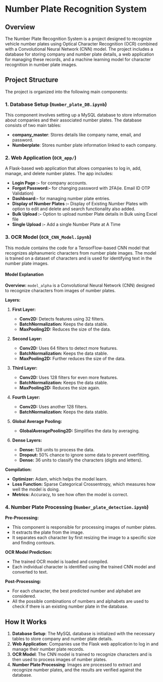 # Number Plate Recognition System

## Overview

The Number Plate Recognition System is a project designed to recognize vehicle number plates using Optical Character Recognition (OCR) combined with a Convolutional Neural Network (CNN) model. The project includes a database for storing company and number plate details, a web application for managing these records, and a machine learning model for character recognition in number plate images.

## Project Structure

The project is organized into the following main components:

### 1. Database Setup (`Number_plate_DB.ipynb`)

This component involves setting up a MySQL database to store information about companies and their associated number plates. The database consists of two main tables:

- **company_master**: Stores details like company name, email, and password.
- **Numberplate**: Stores number plate information linked to each company.

### 2. Web Application (`OCR_app/`)

A Flask-based web application that allows companies to log in, add, manage, and delete number plates. The app includes:

- **Login Page :-** for company accounts.
- **Forgot Password:-** for changing password with 2FA(ie. Email ID OTP Validation)
- **Dashboard:-** for managing number plate entries.
- **Display of Number Plates :-** Display of Existing Number Plates with option to edit and delete and search functionality also added.
- **Bulk Upload :-** Option to upload number Plate details in Bulk using Excel file
- **Single Upload :-** Add a single Number Plate at A Time

### 3. OCR Model (`OCR_CNN_Model.ipynb`)

This module contains the code for a TensorFlow-based CNN model that recognizes alphanumeric characters from number plate images. The model is trained on a dataset of characters and is used for identifying text in the number plate images.

#### Model Explanation

**Overview:**
`model_alpha` is a Convolutional Neural Network (CNN) designed to recognize characters from images of number plates.

**Layers:**

1. **First Layer:**
   - **Conv2D:** Detects features using 32 filters.
   - **BatchNormalization:** Keeps the data stable.
   - **MaxPooling2D:** Reduces the size of the data.

2. **Second Layer:**
   - **Conv2D:** Uses 64 filters to detect more features.
   - **BatchNormalization:** Keeps the data stable.
   - **MaxPooling2D:** Further reduces the size of the data.

3. **Third Layer:**
   - **Conv2D:** Uses 128 filters for even more features.
   - **BatchNormalization:** Keeps the data stable.
   - **MaxPooling2D:** Reduces the size again.

4. **Fourth Layer:**
   - **Conv2D:** Uses another 128 filters.
   - **BatchNormalization:** Keeps the data stable.

5. **Global Average Pooling:**
   - **GlobalAveragePooling2D:** Simplifies the data by averaging.

6. **Dense Layers:**
   - **Dense:** 128 units to process the data.
   - **Dropout:** 50% chance to ignore some data to prevent overfitting.
   - **Dense:** 36 units to classify the characters (digits and letters).

**Compilation:**
- **Optimizer:** Adam, which helps the model learn.
- **Loss Function:** Sparse Categorical Crossentropy, which measures how well the model is doing.
- **Metrics:** Accuracy, to see how often the model is correct.


### 4. Number Plate Processing (`Number_plate_detection.ipynb`)
**Pre-Processing:**
- This component is responsible for processing images of number plates.
- It extracts the plate from the image.
- It separates each character by first resizing the image to a specific size and finding contours.

**OCR Model Prediction:**
- The trained OCR model is loaded and compiled.
- Each individual character is identified using the trained CNN model and converted to text.

**Post-Processing:**
- For each character, the best predicted number and alphabet are considered.
- All the possible combinations of numbers and alphabets are used to check if there is an existing number plate in the database.




## How It Works

1. **Database Setup**: The MySQL database is initialized with the necessary tables to store company and number plate details.
2. **Web Application**: Companies use the Flask web application to log in and manage their number plate records.
3. **OCR Model**: The CNN model is trained to recognize characters and is then used to process images of number plates.
4. **Number Plate Processing**: Images are processed to extract and recognize number plates, and the results are verified against the database.

